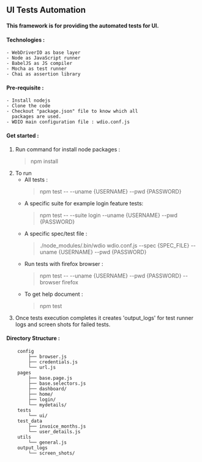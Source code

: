 ## UI Tests Automation

#### This framework is for providing the automated tests for UI.

#### Technologies :
    - WebDriverIO as base layer
    - Node as JavaScript runner
    - BabelJS as JS compiler
    - Mocha as test runner
    - Chai as assertion library 

#### Pre-requisite :

    - Install nodejs
    - Clone the code
    - Checkout "package.json" file to know which all 
      packages are used.
    - WDIO main configuration file : wdio.conf.js  
    

#### Get started :

1. Run command for install node packages : 
    > npm install
2. To run 
    - All tests : 
        > npm test -- --uname {USERNAME} --pwd {PASSWORD}
    - A specific suite for example login feature tests:
        > npm test -- --suite login --uname {USERNAME} --pwd {PASSWORD}
    - A specific spec/test file :
        > ./node_modules/.bin/wdio wdio.conf.js --spec {SPEC_FILE} --uname {USERNAME} --pwd {PASSWORD}
    - Run tests with firefox browser : 
        > npm test -- --uname {USERNAME} --pwd {PASSWORD} --browser firefox
    - To get help document :
        > npm test 
3. Once tests execution completes it creates 'output_logs' for test runner logs and screen shots for failed tests.


#### Directory Structure :

        config
            ├── browser.js
            ├── credentials.js
            └── url.js
        pages
            ├── base.page.js
            ├── base.selectors.js
            ├── dashboard/
            ├── home/
            ├── login/
            └── mydetails/
        tests
            └── ui/
        test_data
            ├── invoice_months.js
            └── user_details.js
        utils
            └── general.js
        output_logs
            └── screen_shots/
                    
                                                                                                                  

                           
                               
 
